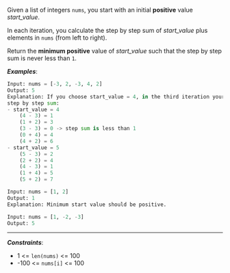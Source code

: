 Given a list of integers `nums`, you start with an initial **positive** value _start_value_.

In each iteration, you calculate the step by step sum of _start_value_ plus elements in `nums` (from left to right).

Return the **minimum positive** value of _start_value_ such that the step by step sum is never less than `1`.

**_Examples_**:
```python
Input: nums = [-3, 2, -3, 4, 2]
Output: 5
Explanation: If you choose start_value = 4, in the third iteration your step by step sum is less than 1.
step by step sum:
- start_value = 4
    (4 - 3) = 1
    (1 + 2) = 3
    (3 - 3) = 0 -> step sum is less than 1
    (0 + 4) = 4
    (4 + 2) = 6
- start_value = 5
    (5 - 3) = 2
    (2 + 2) = 4
    (4 - 3) = 1
    (1 + 4) = 5
    (5 + 2) = 7

Input: nums = [1, 2]
Output: 1
Explanation: Minimum start value should be positive. 

Input: nums = [1, -2, -3]
Output: 5
```
---
**_Constraints_**:
- 1 <= `len(nums)` <= 100
- -100 <= `nums[i]` <= 100